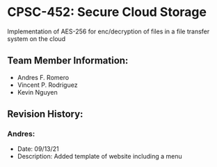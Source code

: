 # CPSC-452: Secure Cloud Storage
Implementation of AES-256 for enc/decryption of files in a file transfer system on the cloud

## Team Member Information:
* Andres F. Romero
* Vincent P. Rodriguez
* Kevin Nguyen

## Revision History:
### Andres:
* Date: 09/13/21
* Description: Added template of website including a menu
